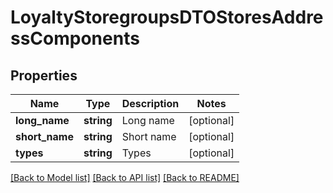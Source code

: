 # LoyaltyStoregroupsDTOStoresAddressComponents

## Properties
Name | Type | Description | Notes
------------ | ------------- | ------------- | -------------
**long_name** | **string** | Long name | [optional] 
**short_name** | **string** | Short name | [optional] 
**types** | **string** | Types | [optional] 

[[Back to Model list]](../README.md#documentation-for-models) [[Back to API list]](../README.md#documentation-for-api-endpoints) [[Back to README]](../README.md)


